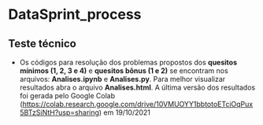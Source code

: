 # DataSprint_process
## Teste técnico 

- Os códigos para resolução dos problemas propostos dos **quesitos mínimos (1, 2, 3 e 4)** e **quesitos bônus (1 e 2)** se encontram nos arquivos: **Analises.ipynb** e **Analises.py**.
Para melhor visualizar resultados abra o arquivo **Analises.html**.
A última versão dos resultados foi gerada pelo Google Colab (https://colab.research.google.com/drive/10VMUOYY1bbtotoETciOqPux5BTzSiNtH?usp=sharing) em 19/10/2021


